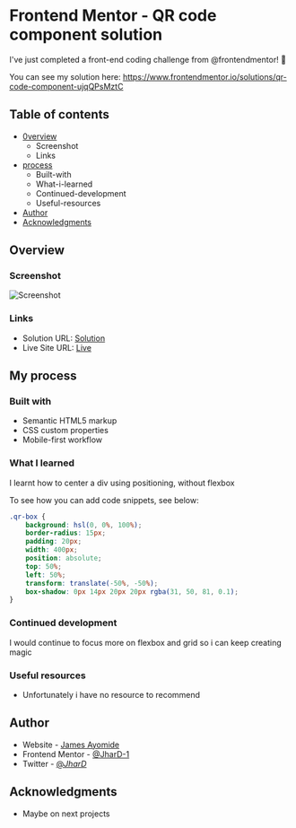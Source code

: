 # Frontend Mentor - QR code component solution

I've just completed a front-end coding challenge from @frontendmentor! 🎉

You can see my solution here: https://www.frontendmentor.io/solutions/qr-code-component-ujqQPsMztC


## Table of contents

- [0verview](#overview)
  - Screenshot
  - Links
- [process](#my-process)
  - Built-with
  - What-i-learned
  - Continued-development
  - Useful-resources
- [Author](#Author)
- [Acknowledgments](#Acknowledgments)

## Overview
### Screenshot

![Screenshot](https://github.com/JharD-1/qr-Code/blob/master/img/overview220d4587-e206-4da1-928c-a004c3fec95b.jpeg)

### Links

- Solution URL: [Solution](https://www.frontendmentor.io/solutions/qr-code-component-ujqQPsMztC)
- Live Site URL: [Live](https://qr-code-bice.vercel.app/)

## My process

### Built with

- Semantic HTML5 markup
- CSS custom properties
- Mobile-first workflow


### What I learned

I learnt how to center a div using positioning, without flexbox

To see how you can add code snippets, see below:

```css
.qr-box { 
    background: hsl(0, 0%, 100%); 
    border-radius: 15px;
    padding: 20px;
    width: 400px;
    position: absolute;
    top: 50%;
    left: 50%;
    transform: translate(-50%, -50%);
    box-shadow: 0px 14px 20px 20px rgba(31, 50, 81, 0.1);
}
```

### Continued development

I would continue to focus more on flexbox and grid so i can keep creating magic

### Useful resources

- Unfortunately i have no resource to recommend


## Author

- Website - [James Ayomide]()
- Frontend Mentor - [@JharD-1](https://www.frontendmentor.io/profile/JharD-1)
- Twitter - [@_JharD_](https://www.twitter.com/@_JharD_)

## Acknowledgments
- Maybe on next projects
